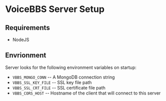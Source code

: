 # VoiceBBS Server Setup

## Requirements

- NodeJS

## Envrionment

Server looks for the following environment variables on startup:

- `VBBS_MONGO_CONN` -- A MongoDB connection string
- `VBBS_SSL_KEY_FILE` -- SSL key file path
- `VBBS_SSL_CRT_FILE` -- SSL certificate file path
- `VBBS_CORS_HOST` -- Hostname of the client that will connect to this server
